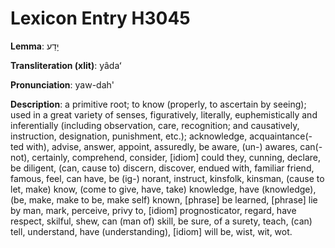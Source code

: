 # Lexicon Entry H3045

**Lemma**: יָדַע

**Transliteration (xlit)**: yâdaʻ

**Pronunciation**: yaw-dah'

**Description**:
a primitive root; to know (properly, to ascertain by seeing); used in a great variety of senses, figuratively, literally, euphemistically and inferentially (including observation, care, recognition; and causatively, instruction, designation, punishment, etc.); acknowledge, acquaintance(-ted with), advise, answer, appoint, assuredly, be aware, (un-) awares, can(-not), certainly, comprehend, consider, [idiom] could they, cunning, declare, be diligent, (can, cause to) discern, discover, endued with, familiar friend, famous, feel, can have, be (ig-) norant, instruct, kinsfolk, kinsman, (cause to let, make) know, (come to give, have, take) knowledge, have (knowledge), (be, make, make to be, make self) known, [phrase] be learned, [phrase] lie by man, mark, perceive, privy to, [idiom] prognosticator, regard, have respect, skilful, shew, can (man of) skill, be sure, of a surety, teach, (can) tell, understand, have (understanding), [idiom] will be, wist, wit, wot.
